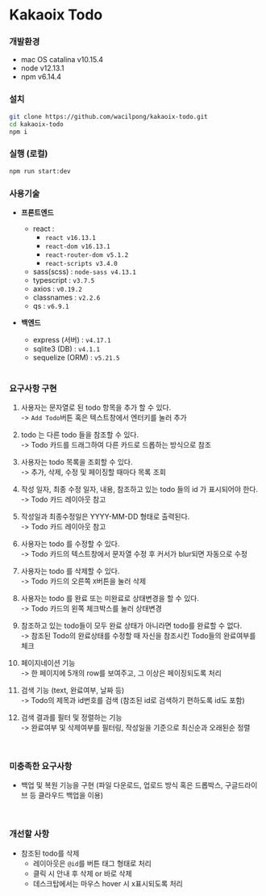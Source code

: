 # Kakaoix Todo

### 개발환경

- mac OS catalina v10.15.4
- node v12.13.1
- npm v6.14.4

### 설치

```sh
git clone https://github.com/wacilpong/kakaoix-todo.git
cd kakaoix-todo
npm i
```

### 실행 (로컬)

```sh
npm run start:dev
```

### 사용기술

- **프론트엔드**

  - react :
    - `react v16.13.1`
    - `react-dom v16.13.1`
    - `react-router-dom v5.1.2`
    - `react-scripts v3.4.0`
  - sass(scss) : `node-sass v4.13.1`
  - typescript : `v3.7.5`
  - axios : `v0.19.2`
  - classnames : `v2.2.6`
  - qs : `v6.9.1`

- **백엔드**

  - express (서버) : `v4.17.1`
  - sqlite3 (DB) : `v4.1.1`
  - sequelize (ORM) : `v5.21.5`

  <br />

### 요구사항 구현

1. 사용자는 문자열로 된 todo 항목을 추가 할 수 있다.<br />
   -> `Add Todo`버튼 혹은 텍스트창에서 엔터키를 눌러 추가

2. todo 는 다른 todo 들을 참조할 수 있다.<br />
   -> Todo 카드를 드래그하여 다른 카드로 드롭하는 방식으로 참조

3. 사용자는 todo 목록을 조회할 수 있다.<br />
   -> 추가, 삭제, 수정 및 페이징할 때마다 목록 조회

4. 작성 일자, 최종 수정 일자, 내용, 참조하고 있는 todo 들의 id 가 표시되어야 한다.<br />
   -> Todo 카드 레이아웃 참고

5. 작성일과 최종수정일은 YYYY-MM-DD 형태로 출력된다.<br />
   -> Todo 카드 레이아웃 참고

6. 사용자는 todo 를 수정할 수 있다.<br />
   -> Todo 카드의 텍스트창에서 문자열 수정 후 커서가 blur되면 자동으로 수정

7. 사용자는 todo 를 삭제할 수 있다.<br />
   -> Todo 카드의 오른쪽 `X`버튼을 눌러 삭제

8. 사용자는 todo 를 완료 또는 미완료로 상태변경을 할 수 있다.<br />
   -> Todo 카드의 왼쪽 체크박스를 눌러 상태변경

9. 참조하고 있는 todo들이 모두 완료 상태가 아니라면 todo를 완료할 수 없다.<br />
   -> 참조된 Todo의 완료상태를 수정할 때 자신을 참조시킨 Todo들의 완료여부를 체크

10. 페이지네이션 기능<br />
    -> 한 페이지에 5개의 row를 보여주고, 그 이상은 페이징되도록 처리

11. 검색 기능 (text, 완료여부, 날짜 등)<br />
    -> Todo의 제목과 id번호를 검색 (참조된 id로 검색하기 편하도록 id도 포함)

12. 검색 결과를 필터 및 정렬하는 기능<br />
    -> 완료여부 및 삭제여부를 필터링, 작성일을 기준으로 최신순과 오래된순 정렬

<br />

### 미충족한 요구사항

- 백업 및 복원 기능을 구현 (파일 다운로드, 업로드 방식 혹은 드롭박스, 구글드라이브 등 클라우드 백업을 이용)

<br />

### 개선할 사항

- 참조된 todo를 삭제
  - 레이아웃은 `@id`를 버튼 태그 형태로 처리
  - 클릭 시 안내 후 삭제 or 바로 삭제
  - 데스크탑에서는 마우스 hover 시 x표시되도록 처리
